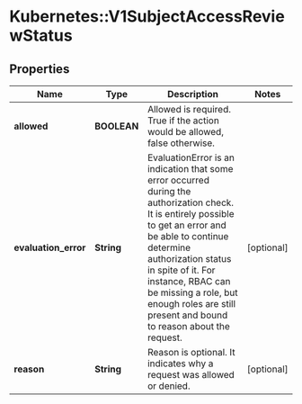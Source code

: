 # Kubernetes::V1SubjectAccessReviewStatus

## Properties
Name | Type | Description | Notes
------------ | ------------- | ------------- | -------------
**allowed** | **BOOLEAN** | Allowed is required.  True if the action would be allowed, false otherwise. | 
**evaluation_error** | **String** | EvaluationError is an indication that some error occurred during the authorization check. It is entirely possible to get an error and be able to continue determine authorization status in spite of it. For instance, RBAC can be missing a role, but enough roles are still present and bound to reason about the request. | [optional] 
**reason** | **String** | Reason is optional.  It indicates why a request was allowed or denied. | [optional] 


